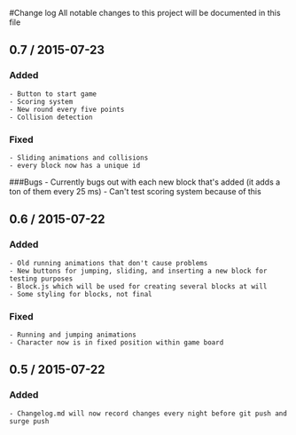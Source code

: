 #Change log
All notable changes to this project will be documented in this file

## 0.7 / 2015-07-23
### Added
	- Button to start game
	- Scoring system
	- New round every five points
	- Collision detection
### Fixed
	- Sliding animations and collisions
	- every block now has a unique id
###Bugs
	- Currently bugs out with each new block that's added (it adds a ton of them every 25 ms)
	- Can't test scoring system because of this
	
## 0.6 / 2015-07-22
### Added
	- Old running animations that don't cause problems
	- New buttons for jumping, sliding, and inserting a new block for testing purposes
	- Block.js which will be used for creating several blocks at will
	- Some styling for blocks, not final
### Fixed
	- Running and jumping animations
	- Character now is in fixed position within game board

## 0.5 / 2015-07-22
### Added
	- Changelog.md will now record changes every night before git push and surge push